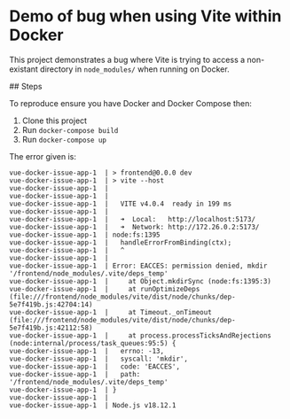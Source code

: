 # Demo of bug when using Vite within Docker

This project demonstrates a bug where Vite is trying to access a non-existant directory in `node_modules/` when running on Docker.

## Steps

To reproduce ensure you have Docker and Docker Compose then:

 1. Clone this project
 2. Run `docker-compose build`
 3. Run `docker-compose up`


The error given is:

```
vue-docker-issue-app-1  | > frontend@0.0.0 dev
vue-docker-issue-app-1  | > vite --host
vue-docker-issue-app-1  |
vue-docker-issue-app-1  |
vue-docker-issue-app-1  |   VITE v4.0.4  ready in 199 ms
vue-docker-issue-app-1  |
vue-docker-issue-app-1  |   ➜  Local:   http://localhost:5173/
vue-docker-issue-app-1  |   ➜  Network: http://172.26.0.2:5173/
vue-docker-issue-app-1  | node:fs:1395
vue-docker-issue-app-1  |   handleErrorFromBinding(ctx);
vue-docker-issue-app-1  |   ^
vue-docker-issue-app-1  |
vue-docker-issue-app-1  | Error: EACCES: permission denied, mkdir '/frontend/node_modules/.vite/deps_temp'
vue-docker-issue-app-1  |     at Object.mkdirSync (node:fs:1395:3)
vue-docker-issue-app-1  |     at runOptimizeDeps (file:///frontend/node_modules/vite/dist/node/chunks/dep-5e7f419b.js:42704:14)
vue-docker-issue-app-1  |     at Timeout._onTimeout (file:///frontend/node_modules/vite/dist/node/chunks/dep-5e7f419b.js:42112:58)
vue-docker-issue-app-1  |     at process.processTicksAndRejections (node:internal/process/task_queues:95:5) {
vue-docker-issue-app-1  |   errno: -13,
vue-docker-issue-app-1  |   syscall: 'mkdir',
vue-docker-issue-app-1  |   code: 'EACCES',
vue-docker-issue-app-1  |   path: '/frontend/node_modules/.vite/deps_temp'
vue-docker-issue-app-1  | }
vue-docker-issue-app-1  |
vue-docker-issue-app-1  | Node.js v18.12.1
```
